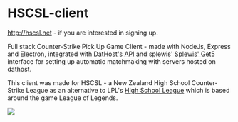 # HSCSL-client

http://hscsl.net - if you are interested in signing up.

Full stack Counter-Strike Pick Up Game Client - made with NodeJs, Express and Electron, integrated with [DatHost's API](http://dathost.net/api) and splewis' [Splewis' Get5](https://github.com/splewis/get5) interface for setting up automatic matchmaking with servers hosted on dathost.

This client was made for HSCSL - a New Zealand High School Counter-Strike League as an alternative to LPL's [High School League](http://lolhsl.com/) which is based around the game League of Legends.

![](https://static.wixstatic.com/media/5dc0df_796c08a9efee41b9acb6087300310310~mv2.png/v1/fill/w_470,h_280,al_c,q_80,usm_0.66_1.00_0.01/5dc0df_796c08a9efee41b9acb6087300310310~mv2.webp)
